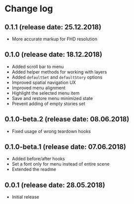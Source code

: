 # Change log

## 0.1.1 (release date: 25.12.2018)

* More accurate markup for FHD resolution

## 0.1.0 (release date: 18.12.2018)

* Added scroll bar to menu
* Added helper methods for working with layers
* Added `defaultSet` and `defaultStory` options
* Improved spatial navigation UX
* Improved menu alignment
* Highlight the selected menu item
* Save and restore menu minimized state
* Prevent adding of empty stories set

## 0.1.0-beta.2 (release date: 08.06.2018)

* Fixed usage of wrong teardown hooks

## 0.1.0-beta.1 (release date: 07.06.2018)

* Added before/after hooks
* Set a font only for menu instead of entire scene
* Extended the readme

## 0.0.1 (release date: 28.05.2018)

* Initial release
